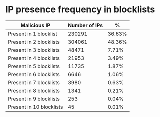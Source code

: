 # IP presence frequency in blocklists
| Malicious IP | Number of IPs | % |
|----|----|----|
| Present in 1 blocklist | 230291 | 36.63% |
| Present in 2 blocklists | 304061 | 48.36% |
| Present in 3 blocklists | 48471 | 7.71% |
| Present in 4 blocklists | 21953 | 3.49% |
| Present in 5 blocklists | 11735 | 1.87% |
| Present in 6 blocklists | 6646 | 1.06% |
| Present in 7 blocklists | 3980 | 0.63% |
| Present in 8 blocklists | 1341 | 0.21% |
| Present in 9 blocklists | 253 | 0.04% |
| Present in 10 blocklists | 45 | 0.01% |
